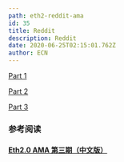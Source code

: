 ```yaml
---
path: eth2-reddit-ama
id: 35
title: Reddit
description: Reddit
date: 2020-06-25T02:15:01.762Z
author: ECN
---
```




[Part 1](https://www.reddit.com/r/ethereum/comments/ajc9ip/ama\_we\_are\_the\_eth\_20\_research\_team/)

[Part 2](https://www.reddit.com/r/ethereum/comments/cdg8v6/ama\_we\_are\_the\_eth\_20\_research\_team\_pt\_2/?ref=share&ref\_source=embed&utm\_content=body&utm\_medium=post\_embed&utm\_name=e2796b7ddff54ea6832a03cc9bdf0570&utm\_source=embedly&utm\_term=cdg8v6)


[Part 3](https://www.reddit.com/r/ethereum/comments/ez972u/ama\_we\_are\_the\_eth\_20\_research\_team\_pt\_3)


### 参考阅读

#### [Eth2.0 AMA 第三期（中文版）](https://www.unitimes.pro/p/23bc4288625a4915a7fe38271bcaa1a9)

